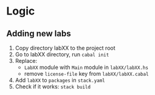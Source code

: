 # Logic

## Adding new labs

1. Copy directory labXX to the project root
2. Go to labXX directory, run `cabal init`
3. Replace:
    - `LabXX` module with `Main` module in `labXX/labXX.hs`
    - remove `license-file` key from `labXX/labXX.cabal`
4. Add `labXX` to `packages` in `stack.yaml`
5. Check if it works: `stack build`
